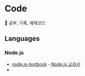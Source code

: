 # Code
📒 공부, 기록, 예제코드
## Languages
### Node.js
- <a href="https://github.com/jong-k/code/tree/main/Languages/Node.js/nodejs-textbook">node.js-textbook</a> - <a href="http://www.yes24.com/Product/Goods/91213376">Node.js 교과서</a>
- 
